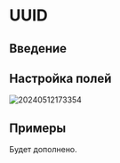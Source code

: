 # UUID

## Введение

## Настройка полей

![20240512173354](https://static-docs.nocobase.com/20240512173354.png)

## Примеры

Будет дополнено.